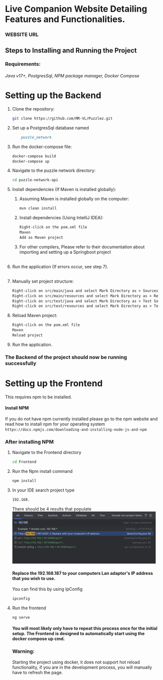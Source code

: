 # Live Companion Website Detailing Features and Functionalities. 
### WEBSITE URL
## Steps to Installing and Running the Project
### Requirements: 
###### Java v17+, PostgresSql, NPM package manager, Docker Compose
# Setting up the Backend
1. Clone the repository:
    ```bash
    git clone https://github.com/MR-VL/Puzzlez.git
    ```
2. Set up a PostgresSql database named
    ```markdown
        puzzle_network
   ```
   
3. Run the docker-compose file:
    ```bash
    docker-compose build
    docker-compose up
    ```

4. Navigate to the puzzle network directory:
    ```bash
    cd puzzle-network-api
    ```

5. Install dependencies (If Maven is installed globally):
    1. Assuming Maven is installed globally on the computer:
        ```bash
        mvn clean install
        ```

    2. Install dependencies (Using IntelliJ IDEA):
        ```markdown
        Right-click on the pom.xml file
        Maven
        Add as Maven project
        ```
    3. For other compilers, Please refer to their documentation about importing and setting up a Springboot project <br><br>
6. Run the application (If errors occur, see step 7).<br><br>

7. Manually set project structure:
    ```markdown
    Right-click on src/main/java and select Mark Directory as > Sources Root.
    Right-click on src/main/resources and select Mark Directory as > Resources Root.
    Right-click on src/test/java and select Mark Directory as > Test Sources Root.
    Right-click on src/test/resources and select Mark Directory as > Test Resources Root.
    ```

8. Reload Maven project:
    ```markdown
    Right-click on the pom.xml file
    Maven
    Reload project
    ```
9. Run the application.

### The Backend of the project should now be running successfully

# Setting up the Frontend
This requires npm to be installed.
#### Install NPM
If you do not have npm currently installed please go to the npm website and read how to install npm for your operating system
    ```
    https://docs.npmjs.com/downloading-and-installing-node-js-and-npm
    ```
### After installing NPM

1. Navigate to the Frontend directory
    ```bash 
    cd Frontend
   ```
   
2. Run the Npm install command
    ```bash
   npm install
   ```
3. In your IDE search project type 
    ```markdown
   192.168.
   ```
   There should be 4 results that populate
    ![img_1.png](img_1.png)

    #### Replace the 192.168.187 to your computers Lan adaptor's IP address that you wish to use.
    You can find this by using IpConfig
    ```bash
    ipconfig
   ```
4. Run the frontend 
    ```bash
   ng serve
   ```
    #### You will most likely only have to repeat this process once for the initial setup. The Frontend is designed to automatically start using the docker compose up cmd.
    ### Warning: 
    
    Starting the project using docker, it does not support hot reload functionality, if you are in the development process, you will manually have to refresh the page.

  